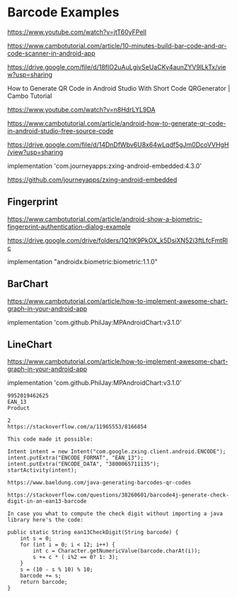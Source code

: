 # Barcode Examples

https://www.youtube.com/watch?v=jtT60yFPelI

https://www.cambotutorial.com/article/10-minutes-build-bar-code-and-qr-code-scanner-in-android-app

https://drive.google.com/file/d/18fIO2uAuLgivSeUaCKy4aunZYV9lLkTx/view?usp=sharing

How to Generate QR Code in Android Studio With Short Code QRGenerator | Cambo Tutorial

https://www.youtube.com/watch?v=n8HdrLYL9DA

https://www.cambotutorial.com/article/android-how-to-generate-qr-code-in-android-studio-free-source-code

https://drive.google.com/file/d/14DnDfWbv6U8x64wLqdf5gJm0DcoVVHgH/view?usp=sharing

implementation 'com.journeyapps:zxing-android-embedded:4.3.0'

https://github.com/journeyapps/zxing-android-embedded

## Fingerprint

https://www.cambotutorial.com/article/android-show-a-biometric-fingerprint-authentication-dialog-example

https://drive.google.com/drive/folders/1Q1tK9PkOX_k5DsiXN52i3ftLfcFmtRlc

implementation "androidx.biometric:biometric:1.1.0"

## BarChart

https://www.cambotutorial.com/article/how-to-implement-awesome-chart-graph-in-your-android-app

implementation 'com.github.PhilJay:MPAndroidChart:v3.1.0'

## LineChart

https://www.cambotutorial.com/article/how-to-implement-awesome-chart-graph-in-your-android-app

implementation 'com.github.PhilJay:MPAndroidChart:v3.1.0'


```plaintext
9952019462625
EAN_13
Product

2
https://stackoverflow.com/a/11965553/8166854

This code made it possible:

Intent intent = new Intent("com.google.zxing.client.android.ENCODE");
intent.putExtra("ENCODE_FORMAT", "EAN_13");
intent.putExtra("ENCODE_DATA", "3800065711135");
startActivity(intent);

https://www.baeldung.com/java-generating-barcodes-qr-codes

https://stackoverflow.com/questions/38260601/barcode4j-generate-check-digit-in-an-ean13-barcode

In case you what to compute the check digit without importing a java library here's the code:

public static String ean13CheckDigit(String barcode) {
    int s = 0;
    for (int i = 0; i < 12; i++) {
        int c = Character.getNumericValue(barcode.charAt(i));
        s += c * ( i%2 == 0? 1: 3);
    }
    s = (10 - s % 10) % 10;
    barcode += s;
    return barcode;
}


```

